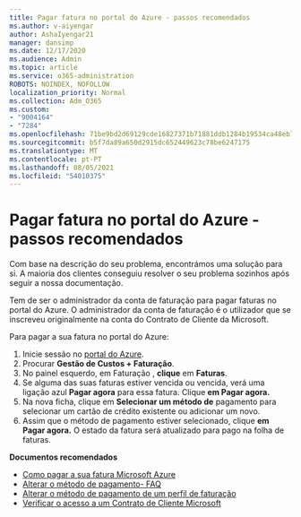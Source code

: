 ```yaml
---
title: Pagar fatura no portal do Azure - passos recomendados
ms.author: v-aiyengar
author: AshaIyengar21
manager: dansimp
ms.date: 12/17/2020
ms.audience: Admin
ms.topic: article
ms.service: o365-administration
ROBOTS: NOINDEX, NOFOLLOW
localization_priority: Normal
ms.collection: Adm_O365
ms.custom:
- "9004164"
- "7284"
ms.openlocfilehash: 71be9bd2d69129cde16827371b71881ddb1284b19534ca48eb7079e761bdcff8
ms.sourcegitcommit: b5f7da89a650d2915dc652449623c78be6247175
ms.translationtype: MT
ms.contentlocale: pt-PT
ms.lasthandoff: 08/05/2021
ms.locfileid: "54010375"
---
```

# <a name="pay-invoice-in-azure-portal---recommended-steps"></a>Pagar fatura no portal do Azure - passos recomendados

Com base na descrição do seu problema, encontrámos uma solução para si. A maioria dos clientes conseguiu resolver o seu problema sozinhos após seguir a nossa documentação.

Tem de ser o administrador da conta de faturação para pagar faturas no portal do Azure. O administrador da conta de faturação é o utilizador que se inscreveu originalmente na conta do Contrato de Cliente da Microsoft. 

Para pagar a sua fatura no portal do Azure: 

1. Inicie sessão no [portal do Azure](https://portal.azure.com/).
1. Procurar **Gestão de Custos + Faturação**.
1. No painel esquerdo, em Faturação , **clique** em **Faturas**.
1. Se alguma das suas faturas estiver vencida ou vencida, verá uma ligação azul **Pagar agora** para essa fatura. Clique **em Pagar agora.**
1. Na nova ficha, clique em **Selecionar um método de** pagamento para selecionar um cartão de crédito existente ou adicionar um novo.
1. Assim que o método de pagamento estiver selecionado, clique **em Pagar agora.**
O estado da fatura será atualizado para pago na folha de faturas.

**Documentos recomendados**

- [Como pagar a sua fatura Microsoft Azure](https://docs.microsoft.com/azure/cost-management-billing/understand/pay-bill)
- [Alterar o método de pagamento- FAQ](https://docs.microsoft.com/azure/billing/billing-how-to-change-credit-card?WT.mc_id=Portal-Microsoft_Azure_Support#frequently-asked-questions)
- [Alterar o método de pagamento de um perfil de faturação](https://docs.microsoft.com/azure/cost-management-billing/manage/change-credit-card?WT.mc_id=Portal-Microsoft_Azure_Support#manage-credit-cards-for-a-microsoft-customer-agreement)
- [Verificar o acesso a um Contrato de Cliente Microsoft](https://docs.microsoft.com/azure/cost-management-billing/manage/change-credit-card?WT.mc_id=Portal-Microsoft_Azure_Support%22%20%5Cl%20%22manage-credit-cards-for-a-microsoft-customer-agreement%22%20%5Ct%20%22_blank#check-the-type-of-your-account)